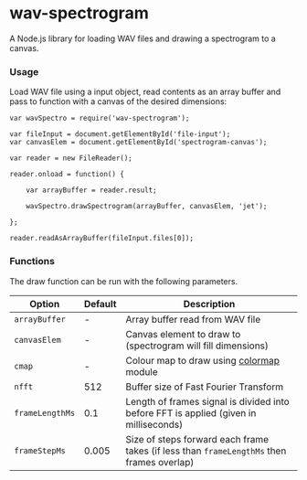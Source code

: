 # wav-spectrogram
A Node.js library for loading WAV files and drawing a spectrogram to a canvas.

### Usage ###

Load WAV file using a input object, read contents as an array buffer and pass to function with a canvas of the desired dimensions:
```
var wavSpectro = require('wav-spectrogram');

var fileInput = document.getElementById('file-input');
var canvasElem = document.getElementById('spectrogram-canvas');

var reader = new FileReader();

reader.onload = function() {

    var arrayBuffer = reader.result;

    wavSpectro.drawSpectrogram(arrayBuffer, canvasElem, 'jet');

};

reader.readAsArrayBuffer(fileInput.files[0]);
```

### Functions ###

The draw function can be run with the following parameters.

Option         | Default     | Description
---------------|-------------|------------
`arrayBuffer`  | -           | Array buffer read from WAV file
`canvasElem`   | -           | Canvas element to draw to (spectrogram will fill dimensions)
`cmap`         | -           | Colour map to draw using [colormap](https://www.npmjs.com/package/colormap) module
`nfft`         | 512         | Buffer size of Fast Fourier Transform
`frameLengthMs`| 0.1         | Length of frames signal is divided into before FFT is applied (given in milliseconds)
`frameStepMs`  | 0.005       | Size of steps forward each frame takes (if less than `frameLengthMs` then frames overlap)
